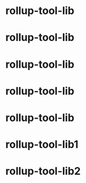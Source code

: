 # rollup-tool-lib
# rollup-tool-lib
# rollup-tool-lib
# rollup-tool-lib
# rollup-tool-lib
# rollup-tool-lib1
# rollup-tool-lib2